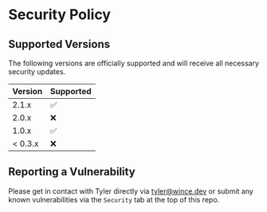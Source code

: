# Security Policy

## Supported Versions

The following versions are officially supported and will receive all
necessary security updates.

| Version | Supported          |
| ------- | ------------------ |
| 2.1.x   | :white_check_mark: |
| 2.0.x   | :x:                |
| 1.0.x   | :white_check_mark: |
| < 0.3.x | :x:                |

## Reporting a Vulnerability

Please get in contact with Tyler directly via tyler@wince.dev or 
submit any known vulnerabilities via the `Security` tab at the
top of this repo.

